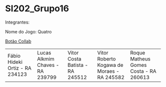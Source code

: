 # SI202_Grupo16

Integrantes:

<table>
 <tr>
<td> Fábio Hideki Ortiz - RA 234123 </td>
<td> Lucas Alkmim Chaves - RA 239799 </td>
<td> Vitor Costa Batista - RA 245512 </td>
<td> Vitor Roberto Kogawa de Moraes - RA 245582 </td>
<td> Roque Matheus Gomes Costa - RA 260613 </td>
 </tr>
 
Nome do Jogo: Quatro

<a href = "https://colab.research.google.com/drive/1J5hD9w-Y7OHrbeUwnBR6RxF0zXSnfDUG?usp=sharing">Botão Collab </a>
